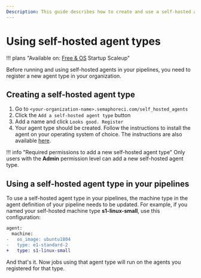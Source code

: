 ```yaml
---
Description: This guide describes how to create and use a self-hosted agent type
---
```


# Using self-hosted agent types

!!! plans "Available on: <span class="plans-box">[Free & OS](/account-management/free-and-open-source-plans/)</span> <span class="plans-box">Startup</span> <span class="plans-box">Scaleup</span>"

Before running and using self-hosted agents in your pipelines, you need to register a new agent type in your organization.

## Creating a self-hosted agent type

1. Go to `<your-organization-name>.semaphoreci.com/self_hosted_agents`
2. Click the `Add a self-hosted agent type` button
3. Add a name and click `Looks good. Register`
4. Your agent type should be created. Follow the instructions to install the agent on your operating system of choice. The instructions are also available [here][installing-agents].


!!! info "Required permissions to add a new self-hosted agent type"
    Only users with the **Admin** permission level can add a new self-hosted agent type.    

## Using a self-hosted agent type in your pipelines

To use a self-hosted agent type in your pipelines, the machine type in the agent definition of your pipeline needs to be updated. For example, if you named your self-hosted machine type **s1-linux-small**, use this configuration:

```diff
agent:
  machine:
-   os_image: ubuntu1804
-   type: e1-standard-2
+   type: s1-linux-small
```

And that's it. Now jobs using that agent type will run on the agents you registered for that type.

[installing-agents]: ./install-self-hosted-agent.md
